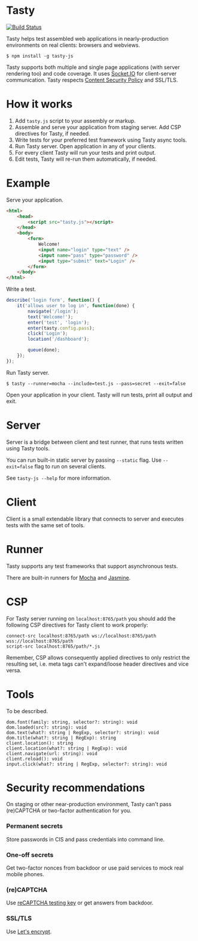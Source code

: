 # Tasty

[![Build Status](https://travis-ci.org/chge/tasty.svg?branch=master)](https://travis-ci.org/chge/tasty)

Tasty helps test assembled web applications in nearly-production environments on real clients: browsers and webviews.

```shell
$ npm install -g tasty-js
```

Tasty supports both multiple and single page applications (with server rendering too) and code coverage.
It uses [Socket.IO](https://socket.io/) for client-server communication.
Tasty respects [Content Security Policy](https://www.w3.org/TR/CSP/) and SSL/TLS.

# How it works

1. Add `tasty.js` script to your assembly or markup.
2. Assemble and serve your application from staging server. Add CSP directives for Tasty, if needed.
3. Write tests for your preferred test framework using Tasty async tools.
4. Run Tasty server. Open application in any of your clients.
5. For every client Tasty will run your tests and print output.
6. Edit tests, Tasty will re-run them automatically, if needed.

# Example

Serve your application.

```html
<html>
	<head>
		<script src="tasty.js"></script>
	</head>
	<body>
		<form>
			Welcome!
			<input name="login" type="text" />
			<input name="pass" type="password" />
			<input type="submit" text="Login" />
		</form>
	</body>
</html>
```

Write a test.

```javascript
describe('login form', function() {
	it('allows user to log in', function(done) {
		navigate('/login');
		text('Welcome!');
		enter('test', 'login');
		enter(tasty.config.pass);
		click('Login');
		location('/dashboard');

		queue(done);
	});
});
```

Run Tasty server.

```shell
$ tasty --runner=mocha --include=test.js --pass=secret --exit=false
```

Open your application in your client. Tasty will run tests, print all output and exit.

# Server

Server is a bridge between client and test runner, that runs tests written using Tasty tools.

You can run built-in static server by passing `--static` flag. Use `--exit=false` flag to run on several clients.

See `tasty-js --help` for more information.

# Client

Client is a small extendable library that connects to server and executes tests with the same set of tools.

# Runner

Tasty supports any test frameworks that support asynchronous tests.

There are built-in runners for [Mocha](https://mochajs.org/) and [Jasmine](https://jasmine.github.io/).

# CSP

For Tasty server running on `localhost:8765/path` you should add the following CSP directives for Tasty client to work properly:

```
connect-src localhost:8765/path ws://localhost:8765/path wss://localhost:8765/path
script-src localhost:8765/path/*.js
```

Remember, CSP allows consequently applied directives to only restrict the resulting set, i.e. meta tags can't expand/loose header directives and vice versa.

# Tools

To be described.

```
dom.font(family: string, selector?: string): void
dom.loaded(src?: string): void
dom.text(what?: string | RegExp, selector?: string): void
dom.title(what?: string | RegExp): string
client.location(): string
client.location(what?: string | RegExp): void
client.navigate(url: string): void
client.reload(): void
input.click(what?: string | RegExp, selector?: string): void
```

# Security recommendations

On staging or other near-production environment, Tasty can't pass (re)CAPTCHA or two-factor authentication for you.

### Permanent secrets

Store passwords in CIS and pass credentials into command line.

### One-off secrets

Get two-factor nonces from backdoor or use paid services to mock real mobile phones.

### (re)CAPTCHA

Use [reCAPTCHA testing key](https://developers.google.com/recaptcha/docs/faq) or get answers from backdoor.

### SSL/TLS

Use [Let's encrypt](https://letsencrypt.org/).
